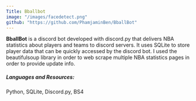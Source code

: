 ```yaml
---
Title: Bballbot
image: "/images/facedetect.png"
github: "https://github.com/PhamjaminBen/BballBot"
---
```

__BballBot__ is a discord bot developed with discord.py that delivers NBA statistics about players and teams to discord servers. It uses SQLite to store player data that can be quickly accessed by the discord bot. I used the beautifulsoup library in order to web scrape multiple NBA statistics pages in order to provide update info.

##### Languages and Resources:
Python, SQLite, Discord.py, BS4

